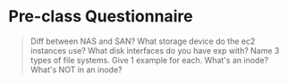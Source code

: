 # Pre-class Questionnaire
> Diff between NAS and SAN?
> What storage device do the ec2 instances use?
> What disk interfaces do you have exp with?
> Name 3 types of file systems. Give 1 example for each.
> What's an inode? What's NOT in an inode?